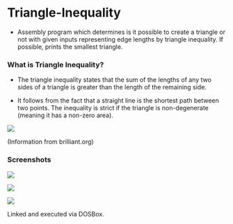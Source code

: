 # Triangle-Inequality
* Assembly program which determines is it possible to create a triangle or not with given inputs representing edge lengths by triangle inequality. If possible, prints the smallest triangle.

### What is Triangle Inequality?

* The triangle inequality states that the sum of the lengths of any two sides of a triangle is greater than the length of the remaining side.

* It follows from the fact that a straight line is the shortest path between two points. The inequality is strict if the triangle is non-degenerate (meaning it has a non-zero area).

![](https://i.imgur.com/6kS5kFu.png)

(Information from brilliant.org)

### Screenshots
![](https://i.imgur.com/ttFKsJt.png)

![](https://i.imgur.com/Xb1BRqS.png)

![](https://i.imgur.com/ZXdhcI7.png)

Linked and executed via DOSBox.
